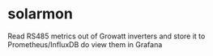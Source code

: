 # solarmon
Read RS485 metrics out of Growatt inverters and store it to Prometheus/InfluxDB do view them in Grafana
